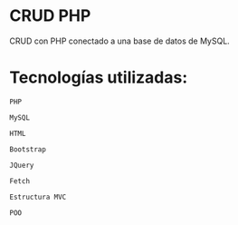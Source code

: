# CRUD PHP

CRUD con PHP conectado a una base de datos de MySQL.

# Tecnologías utilizadas:

```
PHP
```
```
MySQL
```
```
HTML
```
```
Bootstrap
```
```
JQuery
```
```
Fetch
```
```
Estructura MVC
```
```
POO
```
